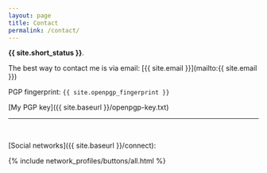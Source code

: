 ```yaml
---
layout: page
title: Contact
permalink: /contact/
---
```


**{{ site.short_status }}**.

The best way to contact me is via email:
[{{ site.email }}](mailto:{{ site.email }})

PGP fingerprint: `{{ site.openpgp_fingerprint }}`

[My PGP key]({{ site.baseurl }}/openpgp-key.txt)

---
<br/>

[Social networks]({{ site.baseurl }}/connect):

{% include network_profiles/buttons/all.html %}
